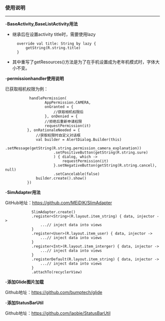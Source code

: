 ### 使用说明

---

-**BaseActivity,BaseListActivity用法**

- 继承后在设置activity title时，需要使用lazy

        override val title: String by lazy {
            getString(R.string.title)
        }

- 其中重写了getResources()方法是为了在手机设置成为老年机模式时，字体大小不变。

-**permissionhandler使用说明**

   已获取相机权限为例：

               handlePermission(
                      AppPermission.CAMERA,
                      onGranted = {
                          //获取相机权限后
                      }, onDenied = {
                      //拒绝后重新申请权限
                      requestPermission(it)
              }, onRationaleNeeded = {
                  //获取权限时自定义对话框
                  val builder = AlertDialog.Builder(this)
                          .setMessage(getString(R.string.permission_camera_explanation))
                          .setPositiveButton(getString(R.string.sure)
                          ) { dialog, which ->
                              requestPermission(it)
                          }.setNegativeButton(getString(R.string.cancel), null)
                          .setCancelable(false)
                  builder.create().show()
              })

-**SimAdapter用法**

GitHub地址：https://github.com/MEiDIK/SlimAdapter

                SlimAdapter.create()
                .register<String>(R.layout.item_string) { data, injector ->
                    ...// inject data into views
                }
                .register<User>(R.layout.item_user) { data, injector ->
                    ...// inject data into views
                }
                .register<Int>(R.layout.item_interger) { data, injector ->
                    ...// inject data into views
                }
                .registerDefault(R.layout.item_string) { data, injector ->
                    ...// inject data into views
                }
                .attachTo(recyclerView)

-**添加Glide图片加载**

Github地址：https://github.com/bumptech/glide

-**添加StatusBarUtil**

Github地址：https://github.com/laobie/StatusBarUtil
